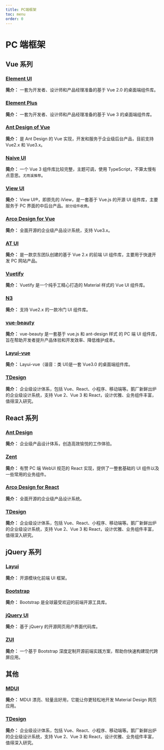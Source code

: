 ```yaml
---
title: PC端框架
toc: menu
order: 0
---
```


<BackTop></BackTop>

# PC 端框架

## Vue 系列

### [Element UI](https://element.eleme.cn/#/zh-CN)

**简介：** 一套为开发者、设计师和产品经理准备的基于 Vue 2.0 的桌面端组件库。

### [Element Plus](https://element-plus.gitee.io/zh-CN/)

**简介：** 一套为开发者、设计师和产品经理准备的基于 Vue 3 的桌面端组件库。

### [Ant Design of Vue](https://www.antdv.com/docs/vue/introduce-cn/)

**简介：** 是 Ant Design 的 Vue 实现，开发和服务于企业级后台产品，目前支持 Vue2.x 和 Vue3.x。

### [Naive UI](https://www.naiveui.com/zh-CN/os-theme)

**简介：** 一个 Vue 3 组件库比较完整，主题可调，使用 TypeScript，不算太慢有点意思。`尤雨溪推荐`。

### [View UI](http://v1.iviewui.com/)

**简介：** View UI®，即原先的 iView，是一套基于 Vue.js 的开源 UI 组件库，主要服务于 PC 界面的中后台产品。`部分组件收费`。

### [Arco Design for Vue](https://arco.design/)

**简介：** 全面开源的企业级产品设计系统，支持 Vue3.x。

### [AT UI](https://at-ui.github.io/at-ui/#/zh)

**简介：** 是一款京东团队创建的基于 Vue 2.x 的前端 UI 组件库，主要用于快速开发 PC 网站产品。

### [Vuetify](https://vuetifyjs.com/zh-Hans/)

**简介：** Vuetify 是一个纯手工精心打造的 Material 样式的 Vue UI 组件库。

### [N3](https://n3-components.github.io/N3-components/index.html)

**简介：** 支持 Vue2.x 的一款冷门 UI 组件库。

### [vue-beauty](https://fe-driver.github.io/vue-beauty/#/components/start)

**简介：** vue-beauty 是一套基于 vue.js 和 ant-design 样式 的 PC 端 UI 组件库，旨在帮助开发者提升产品体验和开发效率、降低维护成本。

### [Layui-vue](http://layui-vue.pearadmin.com/zh-CN/index)

**简介：** Layui-vue（谐音：类 UI)是一套 Vue3.0 的桌面端组件库。

### [TDesign](https://tdesign.tencent.com/)

**简介：** 企业级设计体系，包括 Vue、React、小程序、移动端等。鹅厂新鲜出炉的企业级设计系统，支持 Vue 2、Vue 3 和 React，设计优雅、业务组件丰富，值得深入研究。

## React 系列

### [Ant Design](https://ant.design/index-cn)

**简介：** 企业级产品设计体系，创造高效愉悦的工作体验。

### [Zent](https://youzan.github.io/zent/zh/guides/install)

**简介：** 有赞 PC 端 WebUI 规范的 React 实现，提供了一整套基础的 UI 组件以及一些常用的业务组件。

### [Arco Design for React](https://arco.design/react/docs/start)

**简介：** 全面开源的企业级产品设计系统。

### [TDesign](https://tdesign.tencent.com/)

**简介：** 企业级设计体系，包括 Vue、React、小程序、移动端等。鹅厂新鲜出炉的企业级设计系统，支持 Vue 2、Vue 3 和 React，设计优雅、业务组件丰富，值得深入研究。

## jQuery 系列

### [Layui](https://www.layuiweb.com/index.htm)

**简介：** 开源模块化前端 UI 框架。

### [Bootstrap](https://v4.bootcss.com/)

**简介：** Bootstrap 是全球最受欢迎的前端开源工具库。

### [jQuery UI](https://www.jqueryui.org.cn/)

**简介：** 基于 jQuery 的开源网页用户界面代码库。

### [ZUI](https://www.openzui.com/)

**简介：** 一个基于 Bootstrap 深度定制开源前端实践方案，帮助你快速构建现代跨屏应用。

## 其他

### [MDUI](https://www.mdui.org/)

**简介：** MDUI 漂亮、轻量且好用，它能让你更轻松地开发 Material Design 网页应用。

### [TDesign](https://tdesign.tencent.com/)

**简介：** 企业级设计体系，包括 Vue、React、小程序、移动端等。鹅厂新鲜出炉的企业级设计系统，支持 Vue 2、Vue 3 和 React，设计优雅、业务组件丰富，值得深入研究。
